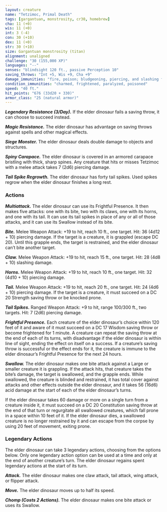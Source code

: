 ```yaml
---
layout: creature
name: "Tetzimoc, Primal Death"
tags: [gargantuan, monstrosity, cr30, homebrew]
cha: 11 (+0)
wis: 11 (+0)
int: 3 (-4)
con: 30 (+10)
dex: 11 (+0)
str: 30 (+10)
size: Gargantuan monstrosity (titan)
alignment: unaligned
challenge: "30 (155,000 XP)"
languages: "--"
senses: "blindsight 120 ft., passive Perception 10"
saving_throws: "Int +5, Wis +9, Cha +9"
damage_immunities: "fire, poison; bludgeoning, piercing, and slashing from nonmagical attacks"
condition_immunities: "charmed, frightened, paralyzed, poisoned"
speed: "40 ft."
hit_points: "676 (33d20 + 330)"
armor_class: "25 (natural armor)"
---
```


***Legendary Resistance (3/Day).*** If the elder dinosaur fails a saving
throw, it can choose to succeed instead.

***Magic Resistance.*** The elder dinosaur has advantage on saving
throws against spells and other magical effects.

***Siege Monster.*** The elder dinosaur deals double damage to objects
and structures.

***Spiny Carapace.*** The elder dinosaur is covered in an armored
carapace bristling with thick, sharp spines. Any creature that hits or
misses Tetzimoc with a melee attack takes 7 (2d6) piercing damage.

***Tail Spike Regrowth.*** The elder dinosaur has forty tail spikes. Used
spikes regrow when the elder dinosaur finishes a long rest.

### Actions

***Multiattack.*** The elder dinosaur can use its Frightful Presence. It
then makes five attacks: one with its bite, two with its claws, one with
its horns, and one with its tail. It can use its tail spikes in place of any
or all of those attacks, and it can use its Swallow instead of its bite.

***Bite.*** Melee Weapon Attack: +19 to hit, reach 10 ft., one target. Hit: 36
(4d12 + 10) piercing damage. If the target is a creature, it is grappled
(escape DC 20). Until this grapple ends, the target is restrained, and
the elder dinosaur can’t bite another target.

***Claw.*** Melee Weapon Attack: +19 to hit, reach 15 ft., one target. Hit:
28 (4d8 + 10) slashing damage.

***Horns.*** Melee Weapon Attack: +19 to hit, reach 10 ft., one target. Hit:
32 (4d10 + 10) piercing damage.

***Tail.*** Melee Weapon Attack: +19 to hit, reach 20 ft., one target. Hit:
24 (4d6 + 10) piercing damage. If the target is a creature, it must
succeed on a DC 20 Strength saving throw or be knocked prone.

***Tail Spikes.*** Ranged Weapon Attack: +9 to hit, range 100/300 ft., two
targets. Hit: 7 (2d6) piercing damage.

***Frightful Presence.*** Each creature of the elder dinosaur’s choice
within 120 feet of it and aware of it must succeed on a DC 17
Wisdom saving throw or become frightened for 1 minute. A creature
can repeat the saving throw at the end of each of its turns, with
disadvantage if the elder dinosaur is within line of sight, ending the effect on itself on a success. If a creature’s saving throw is successful
or the effect ends for it, the creature is immune to the elder
dinosaur’s Frightful Presence for the next 24 hours.

***Swallow.*** The elder dinosaur makes one bite attack against a Large or
smaller creature it is grappling. If the attack hits, that creature takes
the bite’s damage, the target is swallowed, and the grapple ends.
While swallowed, the creature is blinded and restrained, it has total
cover against attacks and other effects outside the elder dinosaur,
and it takes 56 (16d6) acid damage at the start of each of the elder
dinosaur’s turns.

If the elder dinosaur takes 60 damage or more on a single turn
from a creature inside it, it must succeed on a DC 20 Constitution
saving throw at the end of that turn or regurgitate all swallowed
creatures, which fall prone in a space within 10 feet of it. If the elder
dinosaur dies, a swallowed creature is no longer restrained by it
and can escape from the corpse by using 20 feet of movement,
exiting prone.

### Legendary Actions

The elder dinosaur can take 3 legendary actions, choosing from
the options below. Only one legendary action option can be used
at a time and only at the end of another creature’s turn. The elder
dinosaur regains spent legendary actions at the start of its turn.

***Attack.*** The elder dinosaur makes one claw attack, tail attack, wing
attack, or flipper attack.

***Move.*** The elder dinosaur moves up to half its speed.

***Chomp (Costs 2 Actions).*** The elder dinosaur makes one bite attack
or uses its Swallow.
